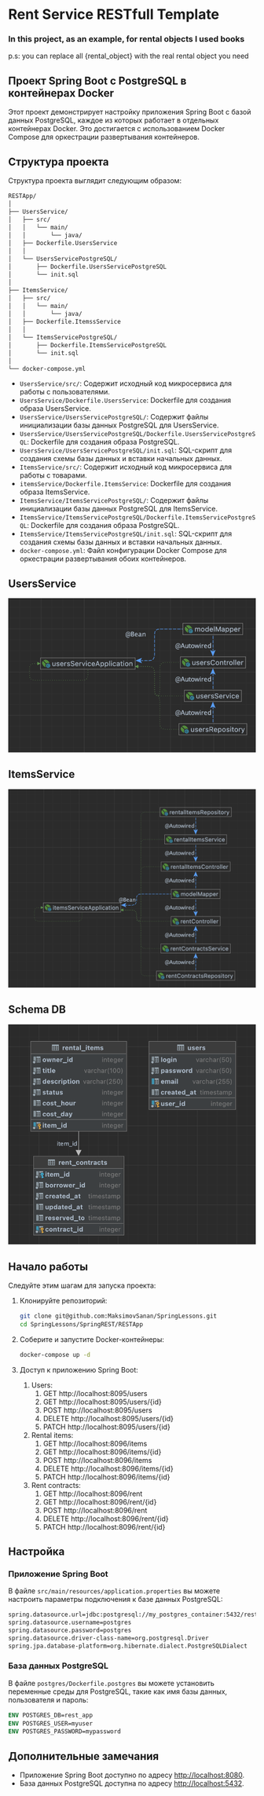 
# Rent Service RESTfull Template
### In this project, as an example, for rental objects I used books 
p.s: you can replace all {rental_object} with the real rental object you need
## Проект Spring Boot с PostgreSQL в контейнерах Docker

Этот проект демонстрирует настройку приложения Spring Boot с базой данных PostgreSQL, 
каждое из которых работает в отдельных контейнерах Docker.
Это достигается с использованием Docker Compose для оркестрации развертывания контейнеров.

## Структура проекта

Структура проекта выглядит следующим образом:

```plaintext
RESTApp/
│
├── UsersService/
│   ├── src/
│   │   └── main/
│   │       └── java/
│   ├── Dockerfile.UsersService
│   │
│   └── UsersServicePostgreSQL/
│       ├── Dockerfile.UsersServicePostgreSQL
│       └── init.sql
│
├── ItemsService/
│   ├── src/
│   │   └── main/
│   │       └── java/
│   ├── Dockerfile.ItemssService
│   │
│   └── ItemsServicePostgreSQL/
│       ├── Dockerfile.ItemsServicePostgreSQL
│       └── init.sql
│
└── docker-compose.yml
```

- `UsersService/src/`: Содержит исходный код микросервиса для работы с пользователями.
- `UsersService/Dockerfile.UsersService`: Dockerfile для создания образа UsersService.
- `UsersService/UsersServicePostgreSQL/`: Содержит файлы инициализации базы данных PostgreSQL для UsersService.
- `UsersService/UsersServicePostgreSQL/Dockerfile.UsersServicePostgreSQL`: Dockerfile для создания образа PostgreSQL.
- `UsersService/UsersServicePostgreSQL/init.sql`: SQL-скрипт для создания схемы базы данных и вставки начальных данных.
- `ItemsService/src/`: Содержит исходный код микросервиса для работы с товарами.
- `itemsService/Dockerfile.ItemsService`: Dockerfile для создания образа ItemsService.
- `ItemsService/ItemsServicePostgreSQL/`: Содержит файлы инициализации базы данных PostgreSQL для ItemsService.
- `ItemsService/ItemsServicePostgreSQL/Dockerfile.ItemsServicePostgreSQL`: Dockerfile для создания образа PostgreSQL.
- `ItemsService/ItemsServicePostgreSQL/init.sql`: SQL-скрипт для создания схемы базы данных и вставки начальных данных.
- `docker-compose.yml`: Файл конфигурации Docker Compose для оркестрации развертывания обоих контейнеров.

## UsersService

![UsersService](misc/images/UsersService.png)

## ItemsService

![ItemsService](misc/images/ItemsService.png)

## Schema DB

![SchemaDB](misc/images/SchemaDB.png)


## Начало работы

Следуйте этим шагам для запуска проекта:

1. Клонируйте репозиторий:

   ```bash
   git clone git@github.com:MaksimovSanan/SpringLessons.git
   cd SpringLessons/SpringREST/RESTApp
   ```

2. Соберите и запустите Docker-контейнеры:

   ```bash
   docker-compose up -d
   ```

3. Доступ к приложению Spring Boot:
   1. Users:
      1. GET http://localhost:8095/users
      2. GET http://localhost:8095/users/{id}
      3. POST http://localhost:8095/users
      4. DELETE http://localhost:8095/users/{id}
      5. PATCH http://localhost:8095/users/{id}
   2. Rental items:
      1. GET http://localhost:8096/items
      2. GET http://localhost:8096/items/{id}
      3. POST http://localhost:8096/items
      4. DELETE http://localhost:8096/items/{id}
      5. PATCH http://localhost:8096/items/{id}
   3. Rent contracts:
      1. GET http://localhost:8096/rent
      2. GET http://localhost:8096/rent/{id}
      3. POST http://localhost:8096/rent
      4. DELETE http://localhost:8096/rent/{id}
      5. PATCH http://localhost:8096/rent/{id}


## Настройка

### Приложение Spring Boot

В файле `src/main/resources/application.properties` вы можете настроить параметры подключения к базе данных PostgreSQL:

```properties
spring.datasource.url=jdbc:postgresql://my_postgres_container:5432/rest_app
spring.datasource.username=postgres
spring.datasource.password=postgres
spring.datasource.driver-class-name=org.postgresql.Driver
spring.jpa.database-platform=org.hibernate.dialect.PostgreSQLDialect
```

### База данных PostgreSQL

В файле `postgres/Dockerfile.postgres` вы можете установить переменные среды для PostgreSQL, такие как имя базы данных, пользователя и пароль:

```Dockerfile
ENV POSTGRES_DB=rest_app
ENV POSTGRES_USER=myuser
ENV POSTGRES_PASSWORD=mypassword
```

## Дополнительные замечания

- Приложение Spring Boot доступно по адресу [http://localhost:8080](http://localhost:8080).
- База данных PostgreSQL доступна по адресу [http://localhost:5432](http://localhost:5432).
